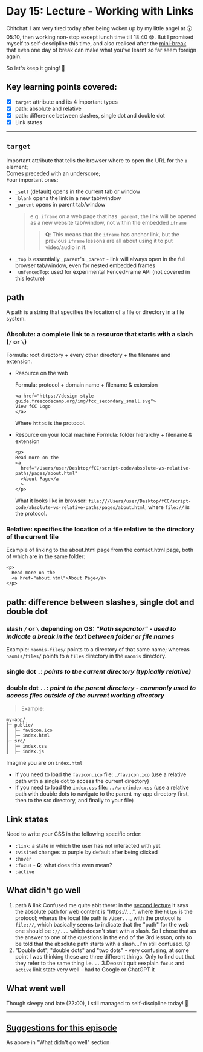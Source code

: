 # Day 15: Lecture - Working with Links

Chitchat: I am very tired today after being woken up by my little angel at 🕠 05:10, then working non-stop except lunch time till 18:40 😪. But I promised myself to self-descipline this time, and also realised after the [mini-break]() that even one day of break can make what you've learnt so far seem foreign again.

So let's keep it going! 🦾

## Key learning points covered:   
- [x] `target` attribute and its 4 important types  
- [x] path: absolute and relative
- [x] path: difference between slashes, single dot and double dot
- [x] Link states

---

## `target`
Important attribute that tells the browser where to open the URL for the `a` element;  
Comes preceded with an underscore;   
Four important ones:
- `_self` (default) opens in the current tab or window
- `_blank` opens the link in a new tab/window
- `_parent` opens in parent tab/window
  > e.g. `iframe` on a web page that has `_parent`, the link will be opened as a new website tab/window, not within the embedded `iframe`
    >> **Q**: This means that the `iframe` has anchor link, but the previous `iframe` lessons are all about using it to put video/audio in it.
- `_top` is essentially `_parent`'s `_parent` - link will always open in the full browser tab/window, even for nested embedded frames
- `_unfencedTop`: used for experimental FencedFrame API (not covered in this lecture)
  
## path   
A path is a string that specifies the location of a file or directory in a file system.
### Absolute: a complete link to a resource that starts with a slash (`/` or `\`)

Formula: root directory + every other directory + the filename and extension.
- Resource on the web

  Formula: protocol + domain name + filename & extension
  ```
  <a href="https://design-style-guide.freecodecamp.org/img/fcc_secondary_small.svg">
  View fCC Logo
  </a>
  ```
  Where `https` is the protocol.
  
- Resource on your local machine
  Formula: folder hierarchy + filename & extension
  ```
  <p>
  Read more on the
  <a
    href="/Users/user/Desktop/fCC/script-code/absolute-vs-relative-paths/pages/about.html"
    >About Page</a
    >
  </p>
  ```
  What it looks like in browser: `file:///Users/user/Desktop/fCC/script-code/absolute-vs-relative-paths/pages/about.html`, where `file://` is the protocol.
### Relative: specifies the location of a file relative to the directory of the current file
Example of linking to the about.html page from the contact.html page, both of which are in the same folder:
```
<p>
  Read more on the
  <a href="about.html">About Page</a>
</p>
```

## path: difference between slashes, single dot and double dot   
### slash `/` or `\` depending on OS: *"Path separator" - used to indicate a break in the text between folder or file names*
Example: `naomis-files/` points to a directory of that same name; whereas `naomis/files/` points to a `files` directory in the `naomis` directory.
### single dot `.`: *points to the current directory (typically relative)*
### double dot `..`: *point to the parent directory - commonly used to access files outside of the current working directory*
> Example:
```
my-app/
├─ public/
│  ├─ favicon.ico
│  ├─ index.html
├─ src/
│  ├─ index.css
│  ├─ index.js
```
Imagine you are on `index.html`
- if you need to load the `favicon.ico` file: `./favicon.ico` (use a relative path with a single dot to access the current directory)
- if you need to load the `index.css` file: `../src/index.css` (use a relative path with double dots to navigate to the parent my-app directory first, then to the src directory, and finally to your file)

## Link states
Need to write your CSS in the following specific order:
- `:link`: a state in which the user has not interacted with yet
- `:visited` changes to purple by default after being clicked
- `:hover`
- `:focus` - **Q**: what does this even mean?
- `:active`
## What didn't go well
1. path & link
Confused me quite abit there: in the [second lecture](#path) it says the absolute path for web content is "https://....", where the `https` is the protocol; wheras the local file path is `/User...`, with the protocol is `file://`, which basically seems to indicate that the "path" for the web one should be `://...` which doesn't start with a slash. So I chose that as the answer to one of the questions in the end of the 3rd lesson, only to be told that the absolute path starts with a slash...I'm still confused. 😕
2. "Double dot", "double dots" and "two dots" - very confusing, at some point I was thinking these are three different things. Only to find out that they refer to the same thing i.e. `..`
3.Deosn't quit eexplain `focus` and `active` link state very well - had to Google or ChatGPT it 
## What went well
Though sleepy and late (22:00), I still managed to self-discipline today! 🎴

---

## <ins>Suggestions for this episode</ins>
As above in "What didn't go well" section
